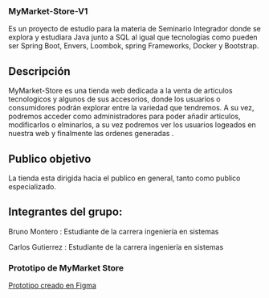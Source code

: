 ### MyMarket-Store-V1

Es un proyecto de estudio para la materia de Seminario Integrador donde se explora y estudiara Java junto a SQL al igual que tecnologías como pueden ser	Spring Boot, Envers, Loombok, spring Frameworks, Docker y Bootstrap.

## Descripción

MyMarket-Store es una tienda web dedicada a la venta de articulos tecnologicos y algunos de sus accesorios, donde los usuarios o consumidores podrán explorar entre la variedad que tendremos. A su vez, podremos acceder como administradores para poder añadir articulos, modificarlos o elminarlos, a su vez podremos ver los usuarios logeados en nuestra web y finalmente las ordenes generadas .

## Publico objetivo

La tienda esta dirigida hacia el publico en general, tanto como publico especializado.


## Integrantes del grupo:

Bruno Montero : Estudiante de la carrera ingeniería en sistemas

Carlos Gutierrez : Estudiante de la carrera ingeniería en sistemas


### Prototipo de MyMarket Store
<a href=" TODAVIA NO LO HAGO"> Prototipo creado en Figma</a>


